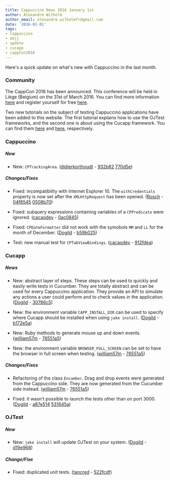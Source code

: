 ```yaml
---
title: Cappuccino News 2016 January 1st
author: Alexandre Wilhelm
author_email: alexandre.wilhelmfr@gmail.com
date: '2016-01-01'
tags:
- Cappuccino
- objj
- update
- cucapp
- cappCon2016
---
```


Here's a quick update on what's new with Cappuccino in the last month.

### Community

The CappCon 2016 has been announced. This conference will be held in Liège (Belgium) on the 31st of March 2016. You can find more information [here](http://www.cappuccino-project.org/events/cappCon2016/) and register yourself for free [here](http://www.meetup.com/World-Cappuccino-Meetup/events/226898401/).

Two new tutorials on the subject of testing Cappuccino applications have been added to this website. The first tutorial explains how to use the OJTest frameworks, and the second one is about using the Cucapp framework. You can find them [here](http://www.cappuccino-project.org/learn/ojtest.html) and [here](http://www.cappuccino-project.org/learn/cucapp.html), respectively.

### Cappuccino

##### New

- New: `CPTrackingArea`. ([didierkorthoudt](https://github.com/didierkorthoudt) - [932b82](https://github.com/cappuccino/cappuccino/commit/932b825818be0f823b6c099f1a0be33288355b61) [770d5e](https://github.com/cappuccino/cappuccino/commit/770d5eb257f00b42908481faccde03e3aab28cdd))

##### Changes/Fixes

- Fixed: incompatibility with Internet Explorer 10. The `withCredentials` property is now set after the `XMLHttpRequest` has been opened. ([Rosch](https://github.com/Rosch) - [04f8545](https://github.com/cappuccino/cappuccino/commit/04f8545397167019e5df397a2f9bf08003f127b6) [0508b70](https://github.com/cappuccino/cappuccino/commit/0508b70658a93d666a001885f7a1fbd54fe1360a))

- Fixed: subquery expressions containing variables of a `CPPredicate` were ignored. ([cacaodev](https://github.com/cacaodev) - [0ac0845](https://github.com/cappuccino/cappuccino/commit/0ac08456bc14b17c0c82596c15cc7aa6f38031bb))

- Fixed: `CPDateFormatter` did not work with the symobols `MM` and `LL` for the month of December. ([Dogild](https://github.com/Dogild) - [b59b025](https://github.com/cappuccino/cappuccino/commit/b59b0259ca5d75fcb0e04dbc84209f77a01e0767))

- Test: new manual test for `CPTabViewBindings`. ([cacaodev](https://github.com/cacaodev) - [912fdea](https://github.com/cappuccino/cappuccino/commit/912fdeaf0969fe9d27fd1b9274f54976bbaffb92))

### Cucapp

##### News

- New: abstract layer of steps. These steps can be used to quickly and easily write tests in Cucumber. They are totally abstract and can be used for every Cappuccino application. They provide an API to simulate any actions a user could perform and to check values in the application. ([Dogild](https://github.com/Dogild) - [30786c5](https://github.com/cappuccino/cucapp/commit/30786c56a0af0d81faa8fae9ee575f2fcf9ac0d2))

- New: the environment variable `CAPP_INSTALL_DIR` can be used to specify where Cucapp should be installed when using `jake install`. ([Dogild](https://github.com/Dogild) - [b172e5a](https://github.com/cappuccino/cucapp/commit/b172e5acaaf14b0b6675b9cac7744568f6a4e6e2))

- New: Ruby methods to generate mouse up and down events. ([william57m](https://github.com/william57m) - [76551a5](https://github.com/cappuccino/cucapp/commit/76551a54b5b23404a0d5dbc8b4d75f08d5cfee6d))

- New: the environment variable `BROWSER_FULL_SCREEN` can be set to have the browser in full screen when testing. ([william57m](https://github.com/william57m) - [76551a5](https://github.com/cappuccino/cucapp/commit/76551a54b5b23404a0d5dbc8b4d75f08d5cfee6d))

##### Changes/Fixes

- Refactoring of the class `Encumber`. Drag and drop events were generated from the Cappuccino side. They are now generated from the Cucumber side instead.  ([william57m](https://github.com/william57m) - [76551a5](https://github.com/cappuccino/cucapp/commit/76551a54b5b23404a0d5dbc8b4d75f08d5cfee6d))

- Fixed: it wasn't possible to launch the tests other than on port 3000. ([Dogild](https://github.com/Dogild) - [a87e514](https://github.com/cappuccino/cucapp/commit/a87e514f93c43009e39008550d18735cf05bc7c0) [531645a](https://github.com/cappuccino/cucapp/commit/531645a6f12aef03ced015d01dbe3260c31ce833))

### OJTest

##### New

- New: `jake install` will update OJTest on your system. ([Dogild](https://github.com/Dogild) - [d19e968](https://github.com/cappuccino/OJTest/commit/d19e968be94ec2328bf7536797de8c5f5e89451a))

##### Change/Fixe

- Fixed: duplicated unit tests. ([tancred](https://github.com/tancred) - [522fcdf](https://github.com/cappuccino/OJTest/commit/522fcdfb51f1bed9dea65d4f340bdea92f7ae7c0))